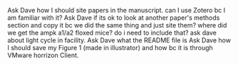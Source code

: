 Ask Dave how I should site papers in the manuscript. can I use Zotero bc I am familiar with it?
Ask Dave if its ok to look at another paper's methods section and copy it bc we did the same thing and just site them?
where did we get the ampk a1/a2 floxed mice? do i need to include that?
ask dave about light cycle in facility.
Ask Dave what the README file is
Ask Dave how I should save my Figure 1 (made in illustrator) and how bc it is through VMware horrizon Client.